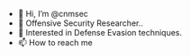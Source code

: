 - 👋 Hi, I’m @cnmsec
- 👀 Offensive Security Researcher..
- 🌱 Interested in Defense Evasion techniques.
- 📫 How to reach me 


<!---
cnmsec/cnmsec is a ✨ special ✨ repository because its `README.md` (this file) appears on your GitHub profile.
You can click the Preview link to take a look at your changes.
--->
